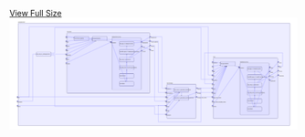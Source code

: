 [View Full Size](https://raw.githubusercontent.com/mingfang/terraform-provider-k8s/master/examples/etcd/diagram.svg?sanitize=true)<img src="diagram.svg"/>
